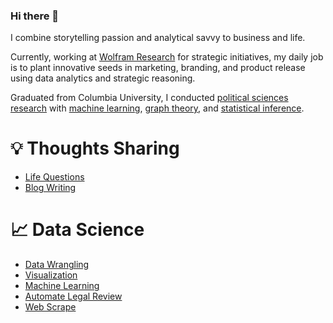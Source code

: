 ### Hi there 🤗 

I combine storytelling passion and analytical savvy to business and life.

Currently, working at [Wolfram Research](https://www.wolfram.com/) for strategic initiatives, my daily job is to plant innovative seeds in marketing, branding, and product release using data analytics and strategic reasoning.

Graduated from Columbia University, I conducted [political sciences research](https://github.com/YiAlpha/sharing-deck/blob/main/Columbia%20Thesis%20Presentation.pdf) with [machine learning](https://github.com/YiAlpha/machine-learning-python), [graph theory](https://github.com/YiAlpha/network-analysis-twitter), and [statistical inference](https://github.com/YiAlpha/randomization-simulation-textbook).

# 💡 Thoughts Sharing
- [Life Questions](https://yialpha.github.io/sharing-deck/)
- [Blog Writing](yidatadive.com)

# 📈 Data Science
- [Data Wrangling](https://yialpha.github.io/data-wrangling-r)
- [Visualization](https://yialpha.github.io/data-visualization-r)
- [Machine Learning](https://github.com/YiAlpha/machine-learning-python)
- [Automate Legal Review](https://github.com/YiAlpha/auto-law-review)
- [Web Scrape](https://github.com/YiAlpha/web-scrape-workshop)




